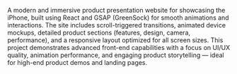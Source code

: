 A modern and immersive product presentation website for showcasing the iPhone, built using React and GSAP (GreenSock) for smooth animations and interactions. The site includes scroll-triggered transitions, animated device mockups, detailed product sections (features, design, camera, performance), and a responsive layout optimized for all screen sizes. This project demonstrates advanced front-end capabilities with a focus on UI/UX quality, animation performance, and engaging product storytelling — ideal for high-end product demos and landing pages.
